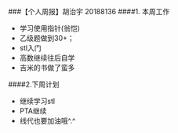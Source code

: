 ###【个人周报】胡治宇 20188136
####1.  本周工作

* 学习使用指针(翁恺)
* 乙级题做到30+；
* stl入门
* 高数继续往后自学
* 吉米的书做了蛮多
  
####2.下周计划
* 继续学习stl
* PTA继续
* 线代也要加油哦^.^  
